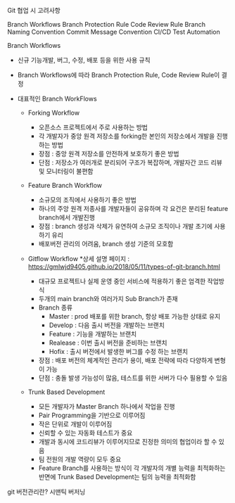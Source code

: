 Git 협업 시 고려사항

Branch Workflows
Branch Protection Rule
Code Review Rule
Branch Naming Convention
Commit Message Convention
CI/CD
Test Automation



Branch Workflows

 - 신규 기능개발, 버그, 수정, 배포 등을 위한 사용 규칙
 - Branch Workflows에 따라 Branch Protection Rule, Code Review Rule이 결정

 - 대표적인 Branch WorkFlows
	- Forking Workflow
		- 오픈소스 프로젝트에서 주로 사용하는 방법
		- 각 개발자가 중앙 원격 저장소를 forking한 본인의 저장소에서 개발을 진행하는 방법
		- 장점 : 중앙 원격 저장소를 안전하게 보호하기 좋은 방법
		- 단점 : 저장소가 여러개로 분리되어 구조가 복잡하며, 개발자간 코드 리뷰 및 모니터링이 불편함
 	- Feature Branch Workflow
		- 소규모의 조직에서 사용하기 좋은 방법
		- 하나의 주앙 원격 저종사를 개발자들이 공유하며 각 요건은 분리된 feature branch에서 개발진행
		- 장점 : branch 생성과 삭제가 유연하여 소규모 조직이나 개발 초기에 사용하기 유리
		- 배포버전 관리의 어려움, branch 생성 기준의 모호함
	- Gitflow Workflow  *상세 설명 페이지 : https://gmlwjd9405.github.io/2018/05/11/types-of-git-branch.html
		- 대규모 프로젝트나 실제 운영 중인 서비스에 적용하기 좋은 엄격한 작업방식
		- 두개의 main branch와 여러가지 Sub Branch가 존재
		- Branch 종류
			- Master : prod 배포를 위한 branch, 항상 배포 가능한 상태로 유지
			- Develop : 다음 출시 버전을 개발하는 브랜치
			- Feature : 기능을 개발하는 브랜치
			- Realease : 이번 출시 버전을 준비하는 브랜치
			- Hofix : 출시 버전에서 발생한 버그를 수정 하는 브랜치
		- 장점 : 배포 버전의 체계적인 관리가 용이, 배포 전략에 따라 다양하게 변형이 가능
		- 단점 : 충돌 발생 가능성이 많음, 테스트를 위한 서버가 다수 필용할 수 있음
		
	- Trunk Based Development
		- 모든 개발자가 Master Branch 하나에서 작업을 진행
		- Pair Programming을 기반으로 이루어짐
		- 작은 단위로 개발이 이루어짐
		- 신뢰할 수 있는 자동화 테스트가 중요
		- 개발과 동시에 코드리뷰가 이루어지므로 진정한 의미의 협업이라 할 수 있음
		- 팀 전원의 개발 역량이 모두 중요
		- Feature Branch를 사용하는 방식이 각 개발자의 개별 능력을 최적화하는 반면에 Trunk Based Development는 팀의 능력을 최적화함

git 버전관리란?
	시맨틱 버저닝